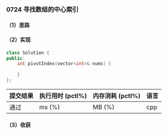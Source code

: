 ### 0724 寻找数组的中心索引

#### （1）思路

#### （2）实现

```cpp
class Solution {
public:
    int pivotIndex(vector<int>& nums) {

    }
};
```

| 提交结果 | 执行用时 (pctl%) | 内存消耗 (pctl%) | 语言 |
|:---------|:-----------------|:-----------------|:-----|
| 通过     |  ms (%)   |  MB (%)  | cpp  |

#### （3）收获
